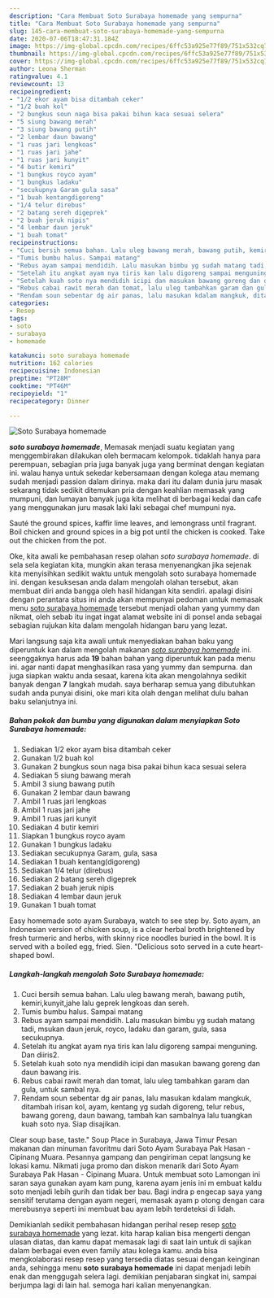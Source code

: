 ```yaml
---
description: "Cara Membuat Soto Surabaya homemade yang sempurna"
title: "Cara Membuat Soto Surabaya homemade yang sempurna"
slug: 145-cara-membuat-soto-surabaya-homemade-yang-sempurna
date: 2020-07-06T18:47:31.184Z
image: https://img-global.cpcdn.com/recipes/6ffc53a925e77f89/751x532cq70/soto-surabaya-homemade-foto-resep-utama.jpg
thumbnail: https://img-global.cpcdn.com/recipes/6ffc53a925e77f89/751x532cq70/soto-surabaya-homemade-foto-resep-utama.jpg
cover: https://img-global.cpcdn.com/recipes/6ffc53a925e77f89/751x532cq70/soto-surabaya-homemade-foto-resep-utama.jpg
author: Leona Sherman
ratingvalue: 4.1
reviewcount: 13
recipeingredient:
- "1/2 ekor ayam bisa ditambah ceker"
- "1/2 buah kol"
- "2 bungkus soun naga bisa pakai bihun kaca sesuai selera"
- "5 siung bawang merah"
- "3 siung bawang putih"
- "2 lembar daun bawang"
- "1 ruas jari lengkoas"
- "1 ruas jari jahe"
- "1 ruas jari kunyit"
- "4 butir kemiri"
- "1 bungkus royco ayam"
- "1 bungkus ladaku"
- "secukupnya Garam gula sasa"
- "1 buah kentangdigoreng"
- "1/4 telur direbus"
- "2 batang sereh digeprek"
- "2 buah jeruk nipis"
- "4 lembar daun jeruk"
- "1 buah tomat"
recipeinstructions:
- "Cuci bersih semua bahan. Lalu uleg bawang merah, bawang putih, kemiri,kunyit,jahe lalu geprek lengkoas dan sereh."
- "Tumis bumbu halus. Sampai matang"
- "Rebus ayam sampai mendidih. Lalu masukan bimbu yg sudah matang tadi, msukan daun jeruk, royco, ladaku dan garam, gula, sasa secukupnya."
- "Setelah itu angkat ayam nya tiris kan lalu digoreng sampai menguning. Dan diiris2."
- "Setelah kuah soto nya mendidih icipi dan masukan bawang goreng dan daun bawang iris."
- "Rebus cabai rawit merah dan tomat, lalu uleg tambahkan garam dan gula, untuk sambal nya."
- "Rendam soun sebentar dg air panas, lalu masukan kdalam mangkuk, ditambah irisan kol, ayam, kentang yg sudah digoreng, telur rebus, bawang goreng, daun bawang, tambah kan sambalnya lalu tuangkan kuah soto nya. Siap disajikan."
categories:
- Resep
tags:
- soto
- surabaya
- homemade

katakunci: soto surabaya homemade 
nutrition: 162 calories
recipecuisine: Indonesian
preptime: "PT28M"
cooktime: "PT46M"
recipeyield: "1"
recipecategory: Dinner

---
```



![Soto Surabaya homemade](https://img-global.cpcdn.com/recipes/6ffc53a925e77f89/751x532cq70/soto-surabaya-homemade-foto-resep-utama.jpg)

<b><i>soto surabaya homemade</i></b>, Memasak menjadi suatu kegiatan yang menggembirakan dilakukan oleh bermacam kelompok. tidaklah hanya para perempuan, sebagian pria juga banyak juga yang berminat dengan kegiatan ini. walau hanya untuk sekedar kebersamaan dengan kolega atau memang sudah menjadi passion dalam dirinya. maka dari itu dalam dunia juru masak sekarang tidak sedikit ditemukan pria dengan keahlian memasak yang mumpuni, dan lumayan banyak juga kita melihat di berbagai kedai dan cafe yang menggunakan juru masak laki laki sebagai chef mumpuni nya.

Sauté the ground spices, kaffir lime leaves, and lemongrass until fragrant. Boil chicken and ground spices in a big pot until the chicken is cooked. Take out the chicken from the pot.

Oke, kita awali ke pembahasan resep olahan <i>soto surabaya homemade</i>. di sela sela kegiatan kita, mungkin akan terasa menyenangkan jika sejenak kita menyisihkan sedikit waktu untuk mengolah soto surabaya homemade ini. dengan kesuksesan anda dalam mengolah olahan tersebut, akan membuat diri anda bangga oleh hasil hidangan kita sendiri. apalagi disini dengan perantara situs ini anda akan mempunyai pedoman untuk memasak menu <u>soto surabaya homemade</u> tersebut menjadi olahan yang yummy dan nikmat, oleh sebab itu ingat ingat alamat website ini di ponsel anda sebagai sebagian rujukan kita dalam mengolah hidangan baru yang lezat.


Mari langsung saja kita awali untuk menyediakan bahan baku yang diperuntuk kan dalam mengolah makanan <u><i>soto surabaya homemade</i></u> ini. seenggaknya harus ada <b>19</b> bahan bahan yang diperuntuk kan pada menu ini. agar nanti dapat menghasilkan rasa yang yummy dan sempurna. dan juga siapkan waktu anda sesaat, karena kita akan mengolahnya sedikit banyak dengan <b>7</b> langkah mudah. saya berharap semua yang dibutuhkan sudah anda punyai disini, oke mari kita olah dengan melihat dulu bahan baku selanjutnya ini.

<!--inarticleads1-->

##### Bahan pokok dan bumbu yang digunakan dalam menyiapkan Soto Surabaya homemade:

1. Sediakan 1/2 ekor ayam bisa ditambah ceker
1. Gunakan 1/2 buah kol
1. Gunakan 2 bungkus soun naga bisa pakai bihun kaca sesuai selera
1. Sediakan 5 siung bawang merah
1. Ambil 3 siung bawang putih
1. Gunakan 2 lembar daun bawang
1. Ambil 1 ruas jari lengkoas
1. Ambil 1 ruas jari jahe
1. Ambil 1 ruas jari kunyit
1. Sediakan 4 butir kemiri
1. Siapkan 1 bungkus royco ayam
1. Gunakan 1 bungkus ladaku
1. Sediakan secukupnya Garam, gula, sasa
1. Sediakan 1 buah kentang(digoreng)
1. Sediakan 1/4 telur (direbus)
1. Sediakan 2 batang sereh digeprek
1. Sediakan 2 buah jeruk nipis
1. Sediakan 4 lembar daun jeruk
1. Gunakan 1 buah tomat


Easy homemade soto ayam Surabaya, watch to see step by. Soto ayam, an Indonesian version of chicken soup, is a clear herbal broth brightened by fresh turmeric and herbs, with skinny rice noodles buried in the bowl. It is served with a boiled egg, fried. Sien. &#34;Delicious soto served in a cute heart-shaped bowl. 

<!--inarticleads2-->

##### Langkah-langkah mengolah Soto Surabaya homemade:

1. Cuci bersih semua bahan. Lalu uleg bawang merah, bawang putih, kemiri,kunyit,jahe lalu geprek lengkoas dan sereh.
1. Tumis bumbu halus. Sampai matang
1. Rebus ayam sampai mendidih. Lalu masukan bimbu yg sudah matang tadi, msukan daun jeruk, royco, ladaku dan garam, gula, sasa secukupnya.
1. Setelah itu angkat ayam nya tiris kan lalu digoreng sampai menguning. Dan diiris2.
1. Setelah kuah soto nya mendidih icipi dan masukan bawang goreng dan daun bawang iris.
1. Rebus cabai rawit merah dan tomat, lalu uleg tambahkan garam dan gula, untuk sambal nya.
1. Rendam soun sebentar dg air panas, lalu masukan kdalam mangkuk, ditambah irisan kol, ayam, kentang yg sudah digoreng, telur rebus, bawang goreng, daun bawang, tambah kan sambalnya lalu tuangkan kuah soto nya. Siap disajikan.


Clear soup base, taste.&#34; Soup Place in Surabaya, Jawa Timur Pesan makanan dan minuman favoritmu dari Soto Ayam Surabaya Pak Hasan - Cipinang Muara. Pesannya gampang dan pengiriman cepat langsung ke lokasi kamu. Nikmati juga promo dan diskon menarik dari Soto Ayam Surabaya Pak Hasan - Cipinang Muara. Untuk membuat soto Lamongan ini saran saya gunakan ayam kam pung, karena ayam jenis ini m embuat kaldu soto menjadi lebih gurih dan tidak ber bau. Bagi indra p engecap saya yang sensitif terutama dengan ayam negeri, memasak ayam p otong dengan cara merebusnya seperti ini membuat bau ayam lebih terdeteksi di lidah. 

Demikianlah sedikit pembahasan hidangan perihal resep resep <u>soto surabaya homemade</u> yang lezat. kita harap kalian bisa mengerti dengan ulasan diatas, dan kamu dapat memasak lagi di saat lain untuk di sajikan dalam berbagai even even family atau kolega kamu. anda bisa mengkolaborasi resep resep yang tersedia diatas sesuai dengan keinginan anda, sehingga menu <b>soto surabaya homemade</b> ini dapat menjadi lebih enak dan menggugah selera lagi. demikian penjabaran singkat ini, sampai berjumpa lagi di lain hal. semoga hari kalian menyenangkan.
